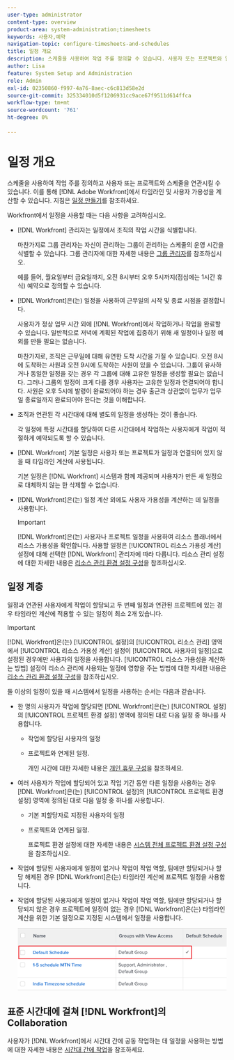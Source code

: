 ```yaml
---
user-type: administrator
content-type: overview
product-area: system-administration;timesheets
keywords: 사용자,예약
navigation-topic: configure-timesheets-and-schedules
title: 일정 개요
description: 스케줄을 사용하여 작업 주를 정의할 수 있습니다. 사용자 또는 프로젝트와 일정을 연결할 수 있습니다. 이를 통해  [!DNL Adobe Workfront] 에서는 타임라인과 사용자 가용성을 계산할 수 있습니다. 자세한 내용은 예약 만들기 를 참조하십시오.
author: Lisa
feature: System Setup and Administration
role: Admin
exl-id: 02350860-f997-4a76-8aec-c6c813d58e2d
source-git-commit: 325334010d5f1206931cc9ace67f9511d614ffca
workflow-type: tm+mt
source-wordcount: '761'
ht-degree: 0%

---
```


# 일정 개요

<!-- Audited: 1/2024 -->

<!--<span class="preview">The highlighted information on this page refers to functionality not yet generally available. It is available only in the Preview environment for all customers. After the monthly releases to Production, the same features are also available in the Production environment for customers who enabled fast releases. </span>   

<span class="preview">For information about fast releases, see [Enable or disable fast releases for your organization](/help/quicksilver/administration-and-setup/set-up-workfront/configure-system-defaults/enable-fast-release-process.md). </span>-->

스케줄을 사용하여 작업 주를 정의하고 사용자 또는 프로젝트와 스케줄을 연관시킬 수 있습니다. 이를 통해 [!DNL Adobe Workfront]에서 타임라인 및 사용자 가용성을 계산할 수 있습니다. 지침은 [일정 만들기](../../../administration-and-setup/set-up-workfront/configure-timesheets-schedules/create-schedules.md)를 참조하세요.

Workfront에서 일정을 사용할 때는 다음 사항을 고려하십시오.

* [!DNL Workfront] 관리자는 일정에서 조직의 작업 시간을 식별합니다.

  마찬가지로 그룹 관리자는 자신이 관리하는 그룹이 관리하는 스케줄의 운영 시간을 식별할 수 있습니다. 그룹 관리자에 대한 자세한 내용은 [그룹 관리자](../../../administration-and-setup/manage-groups/group-roles/group-administrators.md)를 참조하십시오.

  예를 들어, 월요일부터 금요일까지, 오전 8시부터 오후 5시까지(점심에는 1시간 휴식) 예약으로 정의할 수 있습니다.

* [!DNL Workfront]은(는) 일정을 사용하여 근무일의 시작 및 종료 시점을 결정합니다.

  사용자가 정상 업무 시간 외에 [!DNL Workfront]에서 작업하거나 작업을 완료할 수 있습니다. 일반적으로 저녁에 계획된 작업에 집중하기 위해 새 일정이나 일정 예외를 만들 필요는 없습니다.

  마찬가지로, 조직은 근무일에 대해 유연한 도착 시간을 가질 수 있습니다. 오전 8시에 도착하는 사원과 오전 9시에 도착하는 사원이 있을 수 있습니다. 그룹이 유사하거나 동일한 일정을 갖는 경우 각 그룹에 대해 고유한 일정을 생성할 필요는 없습니다. 그러나 그룹의 일정이 크게 다를 경우 사용자는 고유한 일정과 연결되어야 합니다. 사원은 오후 5시에 발령이 완료되어야 하는 경우 출근과 상관없이 업무가 업무일 종료일까지 완료되어야 한다는 것을 이해합니다.

* 조직과 연관된 각 시간대에 대해 별도의 일정을 생성하는 것이 좋습니다.

  각 일정에 특정 시간대를 할당하여 다른 시간대에서 작업하는 사용자에게 작업이 적절하게 예약되도록 할 수 있습니다.

* [!DNL Workfront] 기본 일정은 사용자 또는 프로젝트가 일정과 연결되어 있지 않을 때 타임라인 계산에 사용됩니다.

  기본 일정은 [!DNL Workfront] 시스템과 함께 제공되며 사용자가 만든 새 일정으로 대체하지 않는 한 삭제할 수 없습니다.

* [!DNL Workfront]은(는) 일정 계산 외에도 사용자 가용성을 계산하는 데 일정을 사용합니다.

  >[!IMPORTANT]
  >
  >[!DNL Workfront]은(는) 사용자나 프로젝트 일정을 사용하여 리소스 플래너에서 리소스 가용성을 확인합니다. 사용할 일정은 [!UICONTROL 리소스 가용성 계산] 설정에 대해 선택한 [!DNL Workfront] 관리자에 따라 다릅니다. 리소스 관리 설정에 대한 자세한 내용은 [리소스 관리 환경 설정 구성](../../../administration-and-setup/set-up-workfront/configure-system-defaults/configure-resource-mgmt-preferences.md)을 참조하십시오.

## 일정 계층

일정과 연관된 사용자에게 작업이 할당되고 두 번째 일정과 연관된 프로젝트에 있는 경우 타임라인 계산에 적용할 수 있는 일정이 최소 2개 있습니다.

>[!IMPORTANT]
>
>[!DNL Workfront]은(는) [!UICONTROL 설정]의 [!UICONTROL 리소스 관리] 영역에서 [!UICONTROL 리소스 가용성 계산] 설정이 [!UICONTROL 사용자의 일정]으로 설정된 경우에만 사용자의 일정을 사용합니다. [!UICONTROL 리소스 가용성을 계산하는 방법] 설정이 리소스 관리에 사용되는 일정에 영향을 주는 방법에 대한 자세한 내용은 [리소스 관리 환경 설정 구성](../../../administration-and-setup/set-up-workfront/configure-system-defaults/configure-resource-mgmt-preferences.md)을 참조하십시오.

둘 이상의 일정이 있을 때 시스템에서 일정을 사용하는 순서는 다음과 같습니다.


* 한 명의 사용자가 작업에 할당되면 [!DNL Workfront]은(는) [!UICONTROL 설정]의 [!UICONTROL 프로젝트 환경 설정] 영역에 정의된 대로 다음 일정 중 하나를 사용합니다.

   * 작업에 할당된 사용자의 일정
   * 프로젝트와 연계된 일정.

     개인 시간에 대한 자세한 내용은 [개인 휴무 구성](../../../workfront-basics/manage-your-account-and-profile/configuring-your-user-profile/personal-time-overview.md)을 참조하세요.

* 여러 사용자가 작업에 할당되어 있고 작업 기간 동안 다른 일정을 사용하는 경우 [!DNL Workfront]은(는) [!UICONTROL 설정]의 [!UICONTROL 프로젝트 환경 설정] 영역에 정의된 대로 다음 일정 중 하나를 사용합니다.

   * 기본 피할당자로 지정된 사용자의 일정
   * 프로젝트와 연계된 일정.

     프로젝트 환경 설정에 대한 자세한 내용은 [시스템 전체 프로젝트 환경 설정 구성](../../../administration-and-setup/set-up-workfront/configure-system-defaults/set-project-preferences.md)을 참조하십시오.

* 작업에 할당된 사용자에게 일정이 없거나 작업이 작업 역할, 팀에만 할당되거나 할당 해제된 경우 [!DNL Workfront]은(는) 타임라인 계산에 프로젝트 일정을 사용합니다.
* 작업에 할당된 사용자에게 일정이 없거나 작업이 작업 역할, 팀에만 할당되거나 할당되지 않은 경우 프로젝트에 일정이 없는 경우 [!DNL Workfront]은(는) 타임라인 계산을 위한 기본 일정으로 지정된 시스템에서 일정을 사용합니다.

  ![기본 일정](assets/default-schedule.png)

## 표준 시간대에 걸쳐 [!DNL Workfront]의 Collaboration

사용자가 [!DNL Workfront]에서 시간대 간에 공동 작업하는 데 일정을 사용하는 방법에 대한 자세한 내용은 [시간대 간에 작업](../../../workfront-basics/tips-tricks-and-troubleshooting/working-across-timezones.md)을 참조하세요.
